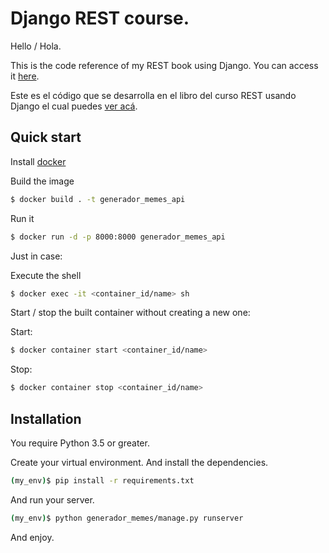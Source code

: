 # Django REST course.

Hello / Hola.

This is the code reference of my REST book using Django. You can access it [here](http://rest-course.jaconsta.com/book/).

Este es el código que se desarrolla en el libro del curso REST usando Django el cual puedes [ver acá](http://rest-course.jaconsta.com/book/).

## Quick start

Install [docker](https://docker.com)

Build the image

```sh
$ docker build . -t generador_memes_api
```

Run it

```sh
$ docker run -d -p 8000:8000 generador_memes_api
```

Just in case:

Execute the shell

```sh
$ docker exec -it <container_id/name> sh
```

Start / stop the built container without creating a new one:

Start:

```sh
$ docker container start <container_id/name>
```

Stop:

```sh
$ docker container stop <container_id/name>
```

## Installation

You require Python 3.5 or greater.

Create your virtual environment. And install the dependencies.

```sh
(my_env)$ pip install -r requirements.txt
```

And run your server.

```sh
(my_env)$ python generador_memes/manage.py runserver
```

And enjoy.
